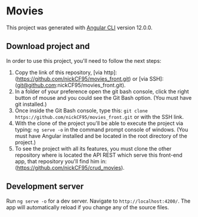 # Movies

This project was generated with [Angular CLI](https://github.com/angular/angular-cli) version 12.0.0.

## Download project and 
In order to use this project, you'll need to follow the next steps:
1. Copy the link of this repository, [via http]:(https://github.com/nickCF95/movies_front.git) or [via SSH]:(git@github.com:nickCF95/movies_front.git).
2. In a folder of your preference open the git bash console, click the right button of mouse and you could see the Git Bash option. (You must have git installed.)
3. Once inside the Git Bash console, type this: `git clone https://github.com/nickCF95/movies_front.git` or with the SSH link.
4. With the clone of the project you'll be able to execute the project via typing: `ng serve -o` in the command prompt console of windows. (You must have Angular installed and be located in the root directory of the project.)
5. To see the project with all its features, you must clone the other repository where is located the API REST which serve this front-end app, that repository you'll find him in: (https://github.com/nickCF95/crud_movies).


## Development server

Run `ng serve -o` for a dev server. Navigate to `http://localhost:4200/`. The app will automatically reload if you change any of the source files.

